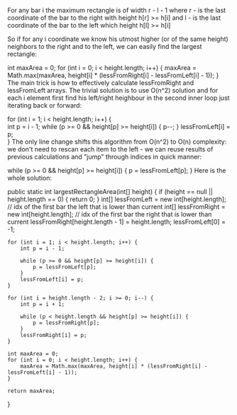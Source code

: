 For any bar i the maximum rectangle is of width r - l - 1 where r - is the last coordinate of the bar to the right with height h[r] >= h[i] and l - is the last coordinate of the bar to the left which height h[l] >= h[i]

So if for any i coordinate we know his utmost higher (or of the same height) neighbors to the right and to the left, we can easily find the largest rectangle:

int maxArea = 0;
for (int i = 0; i < height.length; i++) {
    maxArea = Math.max(maxArea, height[i] * (lessFromRight[i] - lessFromLeft[i] - 1));
}
The main trick is how to effectively calculate lessFromRight and lessFromLeft arrays. The trivial solution is to use O(n^2) solution and for each i element first find his left/right heighbour in the second inner loop just iterating back or forward:

for (int i = 1; i < height.length; i++) {              
    int p = i - 1;
    while (p >= 0 && height[p] >= height[i]) {
        p--;
    }
    lessFromLeft[i] = p;              
}
The only line change shifts this algorithm from O(n^2) to O(n) complexity: we don't need to rescan each item to the left - we can reuse results of previous calculations and "jump" through indices in quick manner:

while (p >= 0 && height[p] >= height[i]) {
      p = lessFromLeft[p];
}
Here is the whole solution:

public static int largestRectangleArea(int[] height) {
    if (height == null || height.length == 0) {
        return 0;
    }
    int[] lessFromLeft = new int[height.length]; // idx of the first bar the left that is lower than current
    int[] lessFromRight = new int[height.length]; // idx of the first bar the right that is lower than current
    lessFromRight[height.length - 1] = height.length;
    lessFromLeft[0] = -1;

    for (int i = 1; i < height.length; i++) {
        int p = i - 1;

        while (p >= 0 && height[p] >= height[i]) {
            p = lessFromLeft[p];
        }
        lessFromLeft[i] = p;
    }

    for (int i = height.length - 2; i >= 0; i--) {
        int p = i + 1;

        while (p < height.length && height[p] >= height[i]) {
            p = lessFromRight[p];
        }
        lessFromRight[i] = p;
    }

    int maxArea = 0;
    for (int i = 0; i < height.length; i++) {
        maxArea = Math.max(maxArea, height[i] * (lessFromRight[i] - lessFromLeft[i] - 1));
    }

    return maxArea;
}
